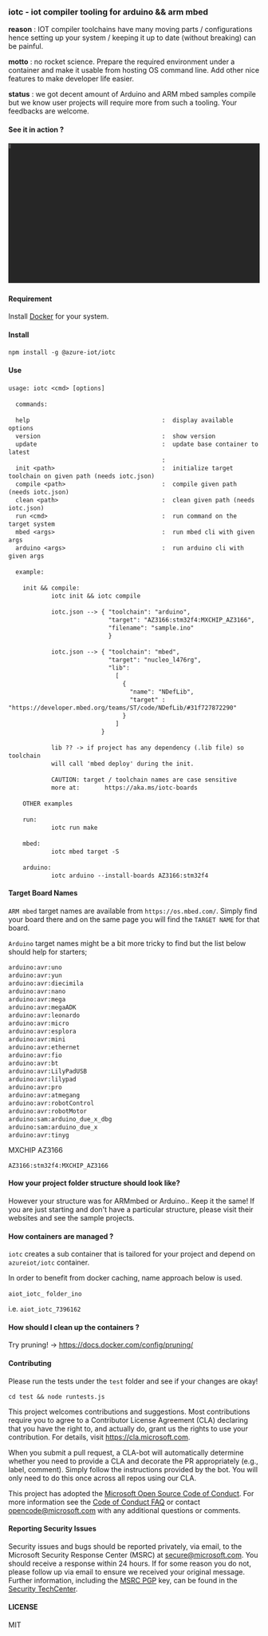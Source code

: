 ### iotc - iot compiler tooling for arduino && arm mbed

**reason** : IOT compiler toolchains have many moving parts / configurations hence
setting up your system / keeping it up to date (without breaking) can be painful.

**motto** : no rocket science. Prepare the required environment under a container
and make it usable from hosting OS command line. Add other nice features to make
developer life easier.

**status** : we got decent amount of Arduino and ARM mbed samples compile but
we know user projects will require more from such a tooling. Your feedbacks are
welcome.

#### See it in action ?

![ARM mbed demo](contents/demo.gif)

#### Requirement

Install [Docker](https://docs.docker.com/install/) for your system.

#### Install

```
npm install -g @azure-iot/iotc
```

#### Use

```
usage: iotc <cmd> [options]

  commands:

  help                                     :  display available options
  version                                  :  show version
  update                                   :  update base container to latest
                                           :
  init <path>                              :  initialize target toolchain on given path (needs iotc.json)
  compile <path>                           :  compile given path (needs iotc.json)
  clean <path>                             :  clean given path (needs iotc.json)
  run <cmd>                                :  run command on the target system
  mbed <args>                              :  run mbed cli with given args
  arduino <args>                           :  run arduino cli with given args

  example:

    init && compile:
            iotc init && iotc compile

            iotc.json --> { "toolchain": "arduino",
                            "target": "AZ3166:stm32f4:MXCHIP_AZ3166",
                            "filename": "sample.ino"
                            }

            iotc.json --> { "toolchain": "mbed",
                            "target": "nucleo_l476rg",
                            "lib":
                              [
                                {
                                  "name": "NDefLib",
                                  "target" : "https://developer.mbed.org/teams/ST/code/NDefLib/#31f727872290"
                                }
                              ]
                          }

            lib ?? -> if project has any dependency (.lib file) so toolchain
            will call 'mbed deploy' during the init.

            CAUTION: target / toolchain names are case sensitive
            more at:	   https://aka.ms/iotc-boards

    OTHER examples

    run:
            iotc run make

    mbed:
            iotc mbed target -S

    arduino:
            iotc arduino --install-boards AZ3166:stm32f4
```

#### Target Board Names

`ARM mbed` target names are available from `https://os.mbed.com/`. Simply find
your board there and on the same page you will find the `TARGET NAME` for that board.

`Arduino` target names might be a bit more tricky to find but the list below should help
for starters;

```
arduino:avr:uno
arduino:avr:yun
arduino:avr:diecimila
arduino:avr:nano
arduino:avr:mega
arduino:avr:megaADK
arduino:avr:leonardo
arduino:avr:micro
arduino:avr:esplora
arduino:avr:mini
arduino:avr:ethernet
arduino:avr:fio
arduino:avr:bt
arduino:avr:LilyPadUSB
arduino:avr:lilypad
arduino:avr:pro
arduino:avr:atmegang
arduino:avr:robotControl
arduino:avr:robotMotor
arduino:sam:arduino_due_x_dbg
arduino:sam:arduino_due_x
arduino:avr:tinyg
```

MXCHIP AZ3166
```
AZ3166:stm32f4:MXCHIP_AZ3166
```

#### How your project folder structure should look like?

However your structure was for ARMmbed or Arduino.. Keep it the same!
If you are just starting and don't have a particular structure, please visit
their websites and see the sample projects.

#### How containers are managed ?

`iotc` creates a sub container that is tailored for your project and depend on
`azureiot/iotc` container.

In order to benefit from docker caching, name approach below is used.

`aiot_iotc_` `folder_ino`

i.e. `aiot_iotc_7396162`

#### How should I clean up the containers ?

Try pruning! -> https://docs.docker.com/config/pruning/

#### Contributing

Please run the tests under the `test` folder and see if your changes are okay!

```
cd test && node runtests.js
```

This project welcomes contributions and suggestions.  Most contributions require you to agree to a
Contributor License Agreement (CLA) declaring that you have the right to, and actually do, grant us
the rights to use your contribution. For details, visit https://cla.microsoft.com.

When you submit a pull request, a CLA-bot will automatically determine whether you need to provide
a CLA and decorate the PR appropriately (e.g., label, comment). Simply follow the instructions
provided by the bot. You will only need to do this once across all repos using our CLA.

This project has adopted the [Microsoft Open Source Code of Conduct](https://opensource.microsoft.com/codeofconduct/).
For more information see the [Code of Conduct FAQ](https://opensource.microsoft.com/codeofconduct/faq/) or
contact [opencode@microsoft.com](mailto:opencode@microsoft.com) with any additional questions or comments.

#### Reporting Security Issues

Security issues and bugs should be reported privately, via email, to the Microsoft Security
Response Center (MSRC) at [secure@microsoft.com](mailto:secure@microsoft.com). You should
receive a response within 24 hours. If for some reason you do not, please follow up via
email to ensure we received your original message. Further information, including the
[MSRC PGP](https://technet.microsoft.com/en-us/security/dn606155) key, can be found in
the [Security TechCenter](https://technet.microsoft.com/en-us/security/default).

#### LICENSE

MIT